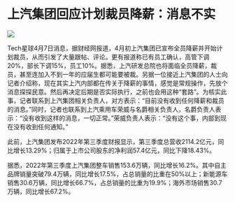 # 上汽集团回应计划裁员降薪：消息不实

![](https://inews.gtimg.com/news_bt/Ob9cwiNypISLFDbTZ8D3M8XIo7BuYejt5JKyQzXHQwnJ8AA/1000)

Tech星球4月7日消息，据财经网报道，4月初上汽集团已宣布全员降薪并开始计划裁员，从而引发了大量跟帖、评论。更有报道称已有员工确认，高管下调20%，部长下调15%，员工10%。据悉，上汽研发总院也将面临全员降薪，裁员，甚至连加入不到一年的应届生都可能要被裁。另据一位接近上汽集团的人士向记者介绍称，现在其实上汽内部都在传关于降薪的事情，感觉是常规操作，先放个消息探探民意。然后再决定后期是否实际执行，之前也会用这种“套路”。为核实此事，记者联系到上汽集团相关负责人，对方表示：“目前没有收到任何降薪和裁员的消息。”同时，记者也联系到上汽乘用车荣威与名爵相关负责人，名爵负责人表示：“没有收到这样的消息，一切正常。”荣威负责人表示：“没有这个事，内部到现在没有收到任何通知。”

此前，上汽集团发布2022年第三季度财报显示，第三季度总营收2114.2亿元，同比增长13.29%；归属于上市公司股东的净利润57.4亿元，同比下降18.43%。

据悉，2022年第三季度上汽集团整车销售153.6万辆，同比增长16.2%。其中自主品牌销量突破79.4万辆，同比增长17.5%，占总销量的比重在50%以上；新能源车销售30.6万辆，同比增长66.7%，占总销量的比重为19.9%；海外市场销售30.7万辆，同比增长67.2%。

